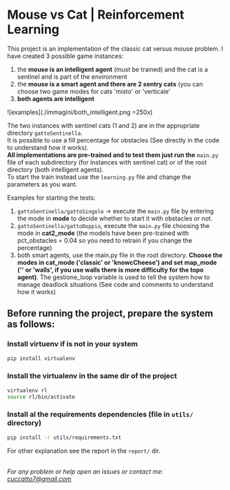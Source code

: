 # **Mouse vs Cat | Reinforcement Learning**
This project is an implementation of the classic cat versus mouse problem. I have created 3 possible game instances:
1. the **mouse is an intelligent agent** (must be trained) and the cat is a sentinel and is part of the environment
2. the **mouse is a smart agent and there are 2 sentry cats** (you can choose two game modes for cats 'misto' or 'verticale'
3. **both agents are intelligent**

![examples](./immagini/both_intelligent.png =250x)

The two instances with sentinel cats (1 and 2) are in the appropriate directory `gattoSentinella`. <br>
It is possible to use a fill percentage for obstacles (See directly in the code to understand how it works). <br>
**All implementations are pre-trained and to test them just run the** `main.py` file of each subdirectory (for instances with sentinel cat) or of the root directory (both intelligent agents). <br>
To start the train instead use the `learning.py` file and change the parameters as you want.

Examples for starting the tests:
1. `gattoSentinella/gattoSingolo` -> execute the `main.py` file by entering the mode in **mode** to decide whether to start it with obstacles or not.
2. `gattoSentinella/gattoDoppio`, execute the `main.py` file choosing the mode in **cat2_mode** (the models have been pre-trained with pct_obstacles = 0.04 so you need to retrain if you change the percentage)
3. both smart agents, use the main.py file in the root directory. **Choose the modes in cat_mode ('classic' or 'knowcCheese') and set map_mode ('' or 'walls', if you use walls there is more difficulty for the topo agent)**. The gestione_loop variable is used to tell the system how to manage deadlock situations (See code and comments to understand how it works)

## **Before running the project, prepare the system as follows:**
### Install virtuenv if is not in your system
```bash
pip install virtualenv
```

### Install the virtualenv in the same dir of the project
```bash
virtualenv rl
source rl/bin/activate
```

### Install al the requirements dependencies (file in `utils/` directory)
```bash
pip install -r utils/requirements.txt
```

For other explanation see the report in the `report/` dir. <br>
<br>

*For any problem or help open an issues or contact me: cuccatto7@gmail.com*
